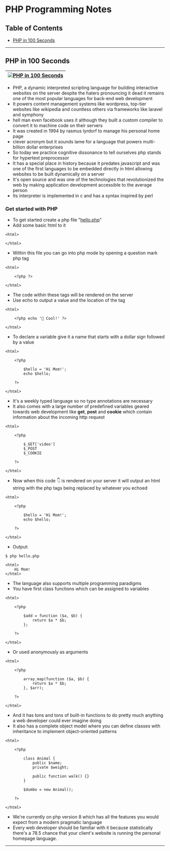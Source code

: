 # PHP Programming Notes

## Table of Contents

- [PHP in 100 Seconds](#php-in-100-seconds)

---

## PHP in 100 Seconds

| [![PHP in 100 Seconds](https://img.youtube.com/vi/a7_WFUlFS94/0.jpg)](https://www.youtube.com/watch?v=a7_WFUlFS94) |  
| - |

- PHP, a dynamic interpreted scripting language for building interactive websites on the server despite the haters  pronouncing it dead it remains one of the most popular languages for back-end web development 
- It powers content management systems like wordpress, top-tier websites like wikipedia and countless others via frameworks like laravel and symphony
- hell man even facebook uses it although they built a custom compiler to convert it to machine code on their servers 
- It was created in 1994 by rasmus lyrdorf to manage his personal home page 
- clever acronym but it sounds lame for a language that powers multi-billion dollar enterprises 
- So today we practice cognitive dissonance to tell ourselves php stands for hypertext preprocessor 
- It has a special place in history because it predates javascript and was one of the first languages to be embedded directly in html allowing websites to be built dynamically on a server 
- It's open source and was one of the technologies that revolutionized the web by making application development accessible to the average person 
- Its interpreter is implemented in c and has a syntax inspired by perl 


### Get started with PHP

- To get started create a php file "[hello.php](PHP-in-100-Seconds\hello.php)"
- Add some basic html to it
```
<html>

</html>
```
- Within this file you can go into php mode by opening a question mark php tag
```
<html>

    <?php ?>

</html>
```
- The code within these tags will be rendered on the server
- Use echo to output a value and the location of the tag 
```
<html>

    <?php echo '🐘 Cool!' ?>

</html>
```
- To declare a variable give it a name that starts with a dollar sign followed by a value
```
<html>

    <?php

        $hello = 'Hi Mom!';
        echo $hello;

    ?>

</html>
```
- It's a weekly typed language so no type annotations are necessary
- It also comes with a large number of predefined variables geared towards web development like **get**, **post** and **cookie** which contain information about the incoming http request 
```
<html>

    <?php

        $_GET['video']
        $_POST
        $_COOKIE

    ?>

</html>
```
- Now when this code 👇 is rendered on your server it will output an html string with the php tags being replaced by whatever you echoed
```
<html>

    <?php

        $hello = 'Hi Mom!';
        echo $hello;

    ?>

</html>
```
- Output:
```
$ php hello.php

<html>
    Hi Mom!
</html>
```
- The language also supports multiple programming paradigms
- You have first class functions which can be assigned to variables
```
<html>

    <?php

        $add = function ($a, $b) {
            return $a * $b;
        };

    ?>

</html>
```
- Or used anonymously as arguments
```
<html>

    <?php

        array_map(function ($a, $b) {
            return $a * $b;
        }, $arr);

    ?>

</html>
```
- And it has tons and tons of built-in functions to do pretty much anything a web developer could ever imagine doing 
- It also has a complete object model where you can define classes with inheritance to implement object-oriented patterns
```
<html>

    <?php

        class Animal {
            public $name;
            private $weight;

            public function walk() {}
        }

        $dumbo = new Animal();

    ?>

</html>
```
- We're currently on php version 8 which has all the features you would expect from a modern pragmatic language 
- Every web developer should be familiar with it because statistically there's a 78.5 chance that your client's website is running the personal homepage language.

---
